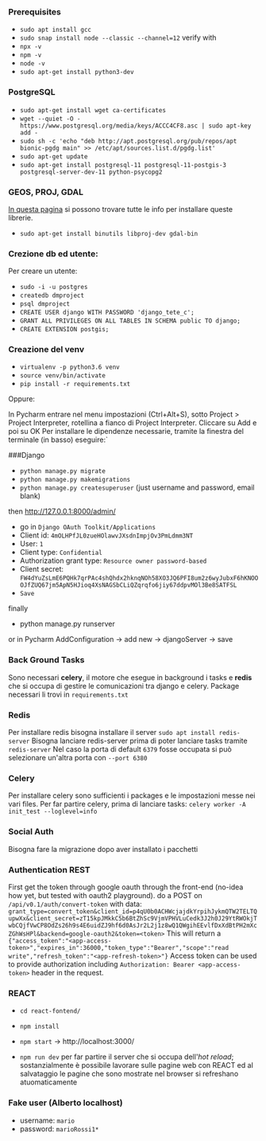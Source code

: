 ### Prerequisites
- `sudo apt install gcc`
- `sudo snap install node --classic --channel=12`
verify with
- `npx -v`
- `npm -v`
- `node -v`
- `sudo apt-get install python3-dev`


### PostgreSQL
- `sudo apt-get install wget ca-certificates`
- `wget --quiet -O - https://www.postgresql.org/media/keys/ACCC4CF8.asc | sudo apt-key add -`
- `sudo sh -c 'echo "deb http://apt.postgresql.org/pub/repos/apt bionic-pgdg main" >> /etc/apt/sources.list.d/pgdg.list'`
- `sudo apt-get update`
- `sudo apt-get install postgresql-11 postgresql-11-postgis-3 postgresql-server-dev-11 python-psycopg2`


### GEOS, PROJ, GDAL
[In questa pagina](https://docs.djangoproject.com/en/3.0/ref/contrib/gis/install/geolibs/) si possono trovare tutte le info per installare queste librerie. 
- `sudo apt-get install binutils libproj-dev gdal-bin`


### Crezione db ed utente:
Per creare un utente:
- `sudo -i -u postgres`
- `createdb dmproject`
- `psql dmproject`
- `CREATE USER django WITH PASSWORD 'django_tete_c';`
- `GRANT ALL PRIVILEGES ON ALL TABLES IN SCHEMA public TO django;`
- `CREATE EXTENSION postgis;`


### Creazione del venv
- `virtualenv -p python3.6 venv`
- `source venv/bin/activate`
- `pip install -r requirements.txt`

Oppure:

In Pycharm entrare nel menu impostazioni (Ctrl+Alt+S), sotto Project > Project Interpreter, rotellina a fianco di Project Interpreter. Cliccare su Add e poi su OK
Per installare le dipendenze necessarie, tramite la finestra del terminale (in basso) eseguire:`


###Django
- `python manage.py migrate`
- `python manage.py makemigrations`
- `python manage.py createsuperuser` (just username and password, email blank)

then http://127.0.0.1:8000/admin/
- go in `Django OAuth Toolkit/Applications`
- Client id: `4mOLHPfJL0zueHOlawvJXsdnImpjOv3PmLdmm3NT`
- User: `1`
- Client type: `Confidential`
- Authorization grant type: `Resource owner password-based`
- Client secret: `FW4dYuZsLmE6PQHk7qrPAc4shQhdx2hknqNOh58XO3JQ6PFI8um2z6wyJubxF6hKNOOOJfZUQ67jm5ApN5HJioq4XsNAGSbCLiQZqrqfo6jiy67ddpvMOl3Be8SATFSL`
- `Save`

finally
- python manage.py runserver

or in Pycharm AddConfiguration -> add new -> djangoServer -> save



### Back Ground Tasks
Sono necessari __celery__, il motore che esegue in background i tasks e __redis__ che si occupa di gestire le comunicazioni tra django e celery.
Package necessari li trovi in `requirements.txt`


### Redis
Per installare redis bisogna installare il server `sudo apt install redis-server`
Bisogna lanciare redis-server prima di poter lanciare tasks tramite  `redis-server`
Nel caso la porta di default `6379` fosse occupata si può selezionare un'altra porta con `--port 6380`


### Celery
Per installare celery sono sufficienti i packages e le impostazioni messe nei vari files.
Per far partire celery, prima di lanciare tasks: `celery worker -A init_test --loglevel=info`


### Social Auth
Bisogna fare la migrazione dopo aver installato i pacchetti


### Authentication REST
First get the token through google oauth through the front-end (no-idea how yet, but tested with oauth2 playground).
do a POST on `/api/v0.1/auth/convert-token` with data: `grant_type=convert_token&client_id=p4qU0b0ACHWcjajdkYrpihJykmQTW2TELTQupwXx&client_secret=zT15kpJMkkC5b6BtZhSc9VjmVPHVLuCedk3J2h0J29YtRWOkjTwbCQjfVwCP8OdZs26h9s4E6uidZJ9hf6d0AsJr2L2j1z8wQ1QWgihEEvlfDxXdBtPH2mXcZGhWsHPl&backend=google-oauth2&token=<token>`
This will return a `{"access_token":"<app-access-token>","expires_in":36000,"token_type":"Bearer","scope":"read write","refresh_token":"<app-refresh-token>"}`
Access token can be used to provide authorization including `Authorization: Bearer <app-access-token>` header in the request.


### REACT
- `cd react-fontend/`
- `npm install`
- `npm start` -> http://localhost:3000/

- `npm run dev` per far partire il server che si occupa dell'*hot reload*; sostanzialmente è possibile lavorare sulle 
pagine web con REACT ed al salvataggio le pagine che sono mostrate nel browser si refreshano atuomaticamente


### Fake user (Alberto localhost)
- username: `mario`
- password: `marioRossi1*`